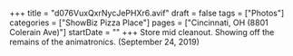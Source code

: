 +++
title = "d076VuxQxrNycJePHXr6.avif"
draft = false
tags = ["Photos"]
categories = ["ShowBiz Pizza Place"]
pages = ["Cincinnati, OH (8801 Colerain Ave)"]
startDate = ""
+++
Store mid cleanout. Showing off the remains of the animatronics. (September 24, 2019)
